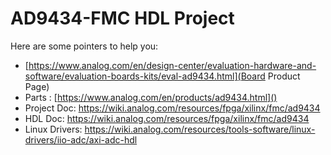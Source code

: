 # AD9434-FMC HDL Project

Here are some pointers to help you:
  * [https://www.analog.com/en/design-center/evaluation-hardware-and-software/evaluation-boards-kits/eval-ad9434.html](Board Product Page)
  * Parts : [https://www.analog.com/en/products/ad9434.html]()
  * Project Doc: https://wiki.analog.com/resources/fpga/xilinx/fmc/ad9434
  * HDL Doc: https://wiki.analog.com/resources/fpga/xilinx/fmc/ad9434
  * Linux Drivers: https://wiki.analog.com/resources/tools-software/linux-drivers/iio-adc/axi-adc-hdl
